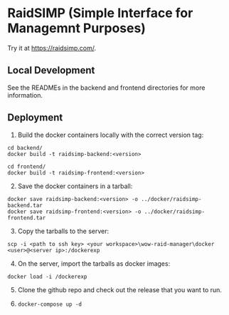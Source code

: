 # RaidSIMP (**S**imple **I**nterface for **M**anagemnt **P**urposes)

Try it at https://raidsimp.com/.

## Local Development

See the READMEs in the backend and frontend directories for more information.

## Deployment

1. Build the docker containers locally with the correct version tag:

```
cd backend/
docker build -t raidsimp-backend:<version>

cd frontend/
docker build -t raidsimp-frontend:<version>
```

2. Save the docker containers in a tarball:

```
docker save raidsimp-backend:<version> -o ../docker/raidsimp-backend.tar
docker save raidsimp-frontend:<version> -o ../docker/raidsimp-frontend.tar
```

3. Copy the tarballs to the server:

```
scp -i <path to ssh key> <your workspace>\wow-raid-manager\docker <user>@<server ip>:/dockerexp
```

4. On the server, import the tarballs as docker images:

```
docker load -i /dockerexp
```

5. Clone the github repo and check out the release that you want to run.

6. `docker-compose up -d`
